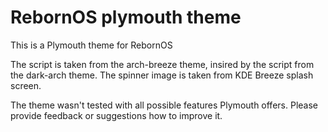 # RebornOS plymouth theme

This is a Plymouth theme for RebornOS

The script is taken from the arch-breeze theme, insired by the script from the dark-arch theme. The spinner image is taken from KDE Breeze splash screen.

The theme wasn't tested with all possible features Plymouth offers.
Please provide feedback or suggestions how to improve it.
